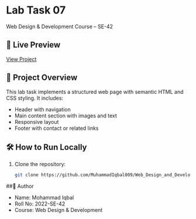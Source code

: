 # Lab Task 07  
Web Design & Development Course – SE-42  

## 🔗 Live Preview  
[View Project](https://muhammadiqbal009.github.io/Web_Design_and_Development_Course_2022-SE-42/Lab_Task_07/index.html)  

## 📄 Project Overview  
This lab task implements a structured web page with semantic HTML and CSS styling. It includes:  
- Header with navigation  
- Main content section with images and text  
- Responsive layout  
- Footer with contact or related links  

## 🛠 How to Run Locally  
1. Clone the repository:  
   ```bash
   git clone https://github.com/MuhammadIqbal009/Web_Design_and_Development_Course_2022-SE-42.git
   
##👤 Author
- Name: Mohammad Iqbal
- Roll No: 2022-SE-42
- Course: Web Design & Development
